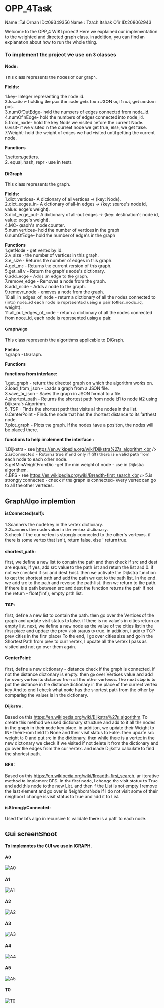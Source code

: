# OPP_4Task
Name :Tal Ornan ID:209349356
Name : Tzach Itshak Ofir ID:208062943

Welcome to the OPP_4 WIKI project!
Here we explained our implementation to the weighted and directed graph class.
in addition, you can find an explanation about how to run the whole thing.

### ****To implement the project we use on 3 classes****

#### **Node:**

This class represents the nodes of our graph.

**Fields:**

1.key- Integer representing the node id.<br />
2.location- holding the pos the node gets from JSON or, if not, get random pos.<br />
3.numOfOutEdge- hold the numbers of edges connected from node_id.<br /> 
4.numOfInEdge- hold the numbers of edges connected into node_id.<br /> 
5.from_node- hold the key Node we visited before the current Node.<br />
6.visit- if we visited in the current node we get true, else, we get false.<br />
7.Weight- hold the weight of edges we had visited until getting the current node.<br />

**Functions**<br />

1.setters/getters.<br />
2. equal, hash, repr - use in tests.<br />

#### **DiGraph<br />**
This class represents the graph.<br />

**Fields:**<br />
1.dict_vertices- A dictionary of all vertices -> {key: Node}.<br />
2.dict_edges_in- A dictionary of all-in edges -> {key: source's node id, value: edge's weight}.<br />
3.dict_edge_out- A dictionary of all-out edges -> {key: destination's node id, value: edge's weight}.<br />
4.MC- graph's mode counter.<br />
5.num vertices- hold the number of vertices in the graph<br />
6.numOfEdge- hold the number of edge's in the graph<br />

**Functions**<br />
1.getNode - get vertex by id.<br />
2.v_size - the number of vertices in this graph.<br />
3.e_size - Returns the number of edges in this graph.<br />
4.get_mc - Returns the current version of this graph.<br />
5.get_all_v - Return the graph's node's dictionary.<br />
6.add_edge -  Adds an edge to the graph.<br />
7.remove_edge - Removes a node from the graph.<br />
8.add_node - Adds a node to the graph.<br />
9.remove_node - emoves a node from the graph.<br />
10.all_in_edges_of_node -  return a dictionary of all the nodes connected to (into) node_id each node is represented using a pair (other_node_id, weight).<br />
11.all_out_edges_of_node -  return a dictionary of all the nodes connected from node_id, each node is represented using a pair.<br />

#### **GraphAlgo<br />**
This class represents the algorithms applicable to DiGraph.<br />

**Fields:**<br />
1.graph - DiGraph.<br />

****Functions****<br />

**functions from interface:**<br />

1.get_graph - return: the directed graph on which the algorithm works on.<br />
2.load_from_json - Loads a graph from a JSON file.<br />
3.save_to_json -  Saves the graph in JSON format to a file.<br />
4.shortest_path - Returns the shortest path from node id1 to node id2 using Dijkstra's Algorithm.<br />
5. TSP - Finds the shortest path that visits all the nodes in the list.<br />
6.CenterPoint -  Finds the node that has the shortest distance to its farthest node.<br />
7.plot_graph -  Plots the graph. If the nodes have a position, the nodes will be placed there.<br />

**functions to help implement the interface  :**<br />

1.Dijkstra - see https://en.wikipedia.org/wiki/Dijkstra%27s_algorithm.<br />
2.isConnected - Returns true if and only if (iff) there is a valid path from each node to each other node.<br />
3.getMinWeightFromDic -get the min weight of node - use in Dijkstra algorithem.<br />
4.BFS - see https://en.wikipedia.org/wiki/Breadth-first_search.<br />
5.is strongly connected - check if the graph is connected- every vertex can go to all the other vertexes.<br />

## ****GraphAlgo implemtion****

#### ****isConnected(self):**** <br />
1.Scanners the node key in the vertex dictionary.<br />
2.Scanners the node value in the vertex dictionary.<br />
3.check if the cur vertex is strongly connected to the other's vertexes. if there is some vertex that isn't, return false. else ' return true.<br />

#### ****shortest_path:****<br />
first, we define a new list to contain the path and then check if src and dest are equals, if yes, add src value to the path list and return the list and 0. if not we checked if src and dest Exist. then we activate the Dijkstra function to get the shortest path and add the path we get to the path list. In the end, we add src to the path and reverse the path list. then we return to the path. if there is a path between src and dest the function returns the path if not the return - float('inf'), empty path list.<br />

#### ****TSP:****
first, define a new list to contain the path. then go over the Vertices of the graph and update visit status to false. if there is no value's in cities return an empty list. next, we define a new node as the value of the cities list in the first place and update the prev visit status to true. in addition, I add to TCP prev cities in the first place/ To the end, I go over cities size and go in the Shortest Path from prev to curr vertex, I update all the vertex I pass as visited and not go over them again.<br />

#### ****CenterPoint:****
first, define a new dictionary - distance check if the graph is connected, if not the distance dictionary is empty. then go over Vertices value and add for every vertex its distance from all the other vertexes. The next step is to put the distance in the distance dictionary in the place of the current vertex key  And to end I check what node has the shortest path from the other by comparing the values is in the dictionary.<br />

#### ****Dijkstra:****
Based on this https://en.wikipedia.org/wiki/Dijkstra%27s_algorithm. To create this method we used dictionary structure and add to it all the nodes in the graph in their node key place. in addition, we update their Weight to INF their From field to None and their visit status to False.  then update src weight to 0 and put src in the dictionary.
then while there is a vertex in the new dictionary we check if we visited if not delete it from the dictionary and go over the edges from the cur vertex.
and made Dijkstra calculate to find the shortest path.<br />


#### ****BFS:****
Based on this https://en.wikipedia.org/wiki/Breadth-first_search. an iterative method to implement BFS. In the first node, I change the visit statue to True and add this node to the new List. and then if the List is not empty I remove the last element and go over is NeighborsNode if I do not visit some of their neighbor I change is visit status to true and add it to List.<br />

#### ****isStronglyConnected:**** 
Used the bfs algo in recursive to validate there is a path to each node.<br />

## ****Gui screenShoot****

**To implemntes the GUI we use in IGRAPH.**

#### **A0**
![A0](https://user-images.githubusercontent.com/76403961/147682587-3f2adc46-98c4-41d8-a420-aa9460db4253.jpeg)

#### **A1**
![A1](https://user-images.githubusercontent.com/76403961/147682603-836fc650-8ff0-4839-95a3-d371ef288a4c.jpeg)

#### **A2**
![A2](https://user-images.githubusercontent.com/76403961/147682619-f991f660-dcb7-4fcb-b7e9-4d540e64a5cb.jpeg)

#### **A3**
![A3](https://user-images.githubusercontent.com/76403961/147682637-1d69bcbb-7102-415a-9253-ea0168210baa.jpeg)

#### **A4**
![A4](https://user-images.githubusercontent.com/76403961/147682650-6c105671-14fd-45ba-8da6-77afcb212a0e.jpeg)

#### **A5**
![A5](https://user-images.githubusercontent.com/76403961/147682664-c1d2cb36-1e93-4846-abcc-fbab8f7ab834.jpeg)

#### **T0**
![T0](https://user-images.githubusercontent.com/76403961/147682685-30d378ba-f568-4413-b4a9-fbcf1d6f15af.jpeg)





